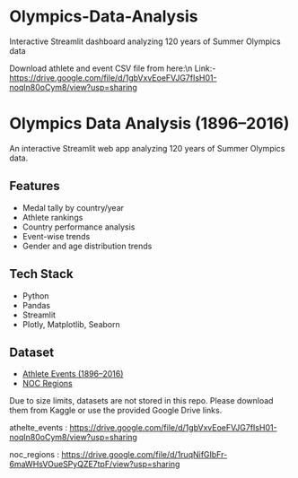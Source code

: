 # Olympics-Data-Analysis
Interactive Streamlit dashboard analyzing 120 years of Summer Olympics data

Download athlete and event CSV file from here:\n
Link:- https://drive.google.com/file/d/1gbVxvEoeFVJG7fIsH01-noqIn80oCym8/view?usp=sharing

# Olympics Data Analysis (1896–2016)

An interactive Streamlit web app analyzing 120 years of Summer Olympics data.

## Features
- Medal tally by country/year
- Athlete rankings
- Country performance analysis
- Event-wise trends
- Gender and age distribution trends

## Tech Stack
- Python
- Pandas
- Streamlit
- Plotly, Matplotlib, Seaborn

## Dataset
- [Athlete Events (1896–2016)](https://www.kaggle.com/heesoo37/120-years-of-olympic-history-athletes-and-results)  
- [NOC Regions](https://www.kaggle.com/heesoo37/120-years-of-olympic-history-athletes-and-results)

Due to size limits, datasets are not stored in this repo. Please download them from Kaggle or use the provided Google Drive links.

athelte_events : https://drive.google.com/file/d/1gbVxvEoeFVJG7fIsH01-noqIn80oCym8/view?usp=sharing

noc_regions : https://drive.google.com/file/d/1ruqNifGIbFr-6maWHsVOueSPyQZE7tpF/view?usp=sharing


